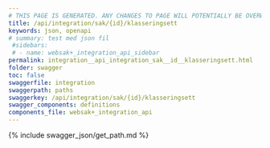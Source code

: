 ```yaml
---
# THIS PAGE IS GENERATED. ANY CHANGES TO PAGE WILL POTENTIALLY BE OVERWRITTEN.
title: /api/integration/sak/{id}/klasseringsett
keywords: json, openapi
# summary: test med json fil
 #sidebars: 
 # - name: websak+_integration_api_sidebar
permalink: integration__api_integration_sak__id__klasseringsett.html
folder: swagger
toc: false
swaggerfile: integration
swaggerpath: paths
swaggerkey: /api/integration/sak/{id}/klasseringsett
swagger_components: definitions
components_file: websak+_integration_api
---
```

{% include swagger_json/get_path.md %}
